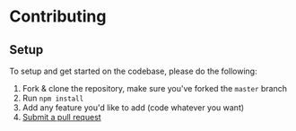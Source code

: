 # Contributing

## Setup
To setup and get started on the codebase, please do the following:
1. Fork & clone the repository, make sure you've forked the `master` branch
2. Run `npm install`
3. Add any feature you'd like to add (code whatever you want)
4. [Submit a pull request](https://github.com/endbjs/endb/compare)
